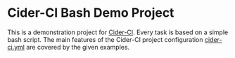 
Cider-CI Bash Demo Project
==========================

This is a demonstration project for [Cider-CI][]. Every task is based on
a simple bash script. The main features of the Cider-CI project configuration
[cider-ci.yml](cider-ci.yml) are covered by the given examples.


  [Cider-CI]: https://github.com/cider-ci/cider-ci
